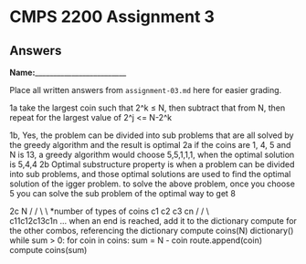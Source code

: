 # CMPS 2200 Assignment 3
## Answers

**Name:**_________________________


Place all written answers from `assignment-03.md` here for easier grading.

1a take the largest coin such that 2^k ≤ N, then subtract that from N, then repeat for the largest value of 2^j <= N-2^k

1b, Yes, the problem can be divided into sub problems that are all solved by the greedy algorithm and the result is optimal
2a if the coins are 1, 4, 5 and N is 13, a greedy algorithm would choose 5,5,1,1,1, when the optimal solution is 5,4,4
2b Optimal substructure property is when a problem can be divided into sub problems, and those optimal solutions are used to find the optimal solution of the igger problem.
to solve the above problem, once you choose 5 you can solve the sub problem of the optimal way to get 8

2c          N
       /  /  \  \ *number of types of coins
     c1  c2  c3  cn 
   / / \ \
  c11c12c13c1n
...
when an end is reached, add it to the dictionary
compute for the other combos, referencing the dictionary
compute coins(N)
dictionary()
while sum > 0:
    for coin in coins:
        sum = N - coin
        route.append(coin)
        compute coins(sum)
